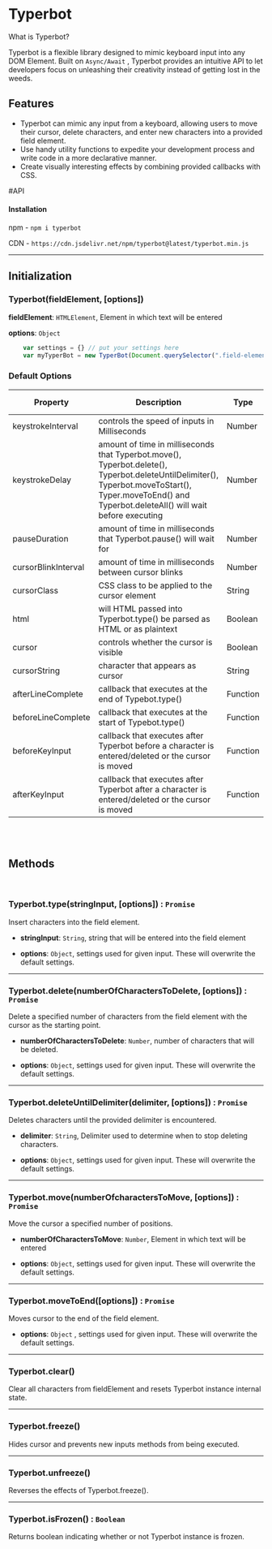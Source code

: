 # Typerbot

What is Typerbot?

Typerbot is a flexible library designed to mimic keyboard input into any DOM Element. Built on `Async/Await` , Typerbot provides an intuitive  API to let developers focus on unleashing their creativity instead of getting lost in the weeds. 

## Features

 - Typerbot can mimic any input from a keyboard, allowing users to move
   their cursor, delete characters, and enter new characters into a
   provided field element.
 - Use handy utility functions to expedite your development process and write code in a more declarative manner.
 - Create visually interesting effects by combining provided callbacks with CSS.
 
<p></p>

#API

#### Installation

npm - `npm i typerbot`

CDN - `https://cdn.jsdelivr.net/npm/typerbot@latest/typerbot.min.js`


------------

## Initialization

### Typerbot(fieldElement, [options])

**fieldElement**: `HTMLElement`, Element in which text will be entered

**options**: `Object`

``` Javascript
	var settings = {} // put your settings here
	var myTyperBot = new TyperBot(Document.querySelector(".field-element"), settings) // default settings will be used if none are provided
```

### Default Options


| Property | Description | Type | Default Value |
| ------------ | ------------ | ------------ | ------------ |
| keystrokeInterval | controls the speed of inputs in Milliseconds | Number | 200 | 
| keystrokeDelay | amount of time in milliseconds that Typerbot.move(), Typerbot.delete(), Typerbot.deleteUntilDelimiter(), Typerbot.moveToStart(), Typer.moveToEnd()  and Typerbot.deleteAll() will wait before executing  | Number | 0 |
| pauseDuration | amount of time in milliseconds that Typerbot.pause() will wait for | Number | 1000 |
| cursorBlinkInterval | amount of time in milliseconds between cursor blinks | Number | 800 |
| cursorClass | CSS class to be applied to the cursor element | String | "typist-cursor" |
| html | will HTML passed into Typerbot.type() be parsed as HTML or as plaintext | Boolean | Hello |
| cursor | controls whether the cursor is visible | Boolean | true |
| cursorString | character that appears as cursor | String |"&#124;" |
| afterLineComplete | callback that executes at the end of Typebot.type() | Function | `() => {}` |
| beforeLineComplete | callback that executes at the start of Typebot.type() | Function |  `() => {}` |
| beforeKeyInput |  callback that executes after Typerbot before a character is entered/deleted or the cursor is moved | Function |  `() => {}` |
| afterKeyInput | callback that executes after Typerbot after a character is entered/deleted or the cursor is moved | Function |  `() => {}` |

</br>
</br>

## Methods

</br>

### Typerbot.type(stringInput, [options]) : `Promise`

Insert characters into the field element.

- **stringInput**: `String`, string that will be entered into the field element

- **options**: `Object`, settings used for given input. These will overwrite the default settings.


------------


### Typerbot.delete(numberOfCharactersToDelete, [options])  : `Promise`

Delete a specified number of characters from the field element with the cursor as the starting point.

- **numberOfCharactersToDelete**: `Number`, number of characters that will be deleted.

- **options**: `Object`, settings used for given input. These will overwrite the default settings.


------------


### Typerbot.deleteUntilDelimiter(delimiter, [options]) : `Promise`

Deletes characters until the provided delimiter is encountered.

- **delimiter**: `String`, Delimiter used to determine when to stop deleting characters.

- **options**: `Object`, settings used for given input. These will overwrite the default settings.

------------

### Typerbot.move(numberOfcharactersToMove, [options]) : `Promise`

Move the cursor a specified number of positions.

- **numberOfCharactersToMove**: `Number`, Element in which text will be entered

- **options**: `Object`, settings used for given input. These will overwrite the default settings.


------------


### Typerbot.moveToEnd([options]) : `Promise`

Moves cursor to the end of the field element.

- **options**: `Object` , settings used for given input. These will overwrite the default settings.


------------


### Typerbot.clear()

Clear all characters from fieldElement and resets Typerbot instance internal state.

------------


### Typerbot.freeze()

Hides cursor and prevents new inputs methods from being executed. 


------------


### Typerbot.unfreeze()

Reverses the effects of Typerbot.freeze().


------------


### Typerbot.isFrozen() : `Boolean`

Returns boolean indicating whether or not Typerbot instance is frozen. 







